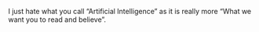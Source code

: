 I just hate what you call “Artificial Intelligence” as it is really more “What we want you to read and believe”. 

